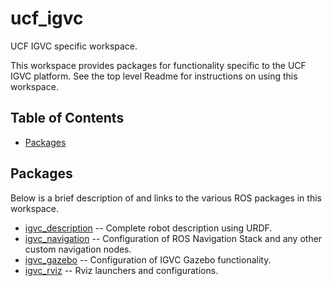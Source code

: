 # ucf_igvc
UCF IGVC specific workspace.

This workspace provides packages for functionality specific to the UCF IGVC platform.  See the top level Readme for instructions on using this workspace.

## Table of Contents
* [Packages](#packages)

## <a name="packages"></a>Packages
Below is a brief description of and links to the various ROS packages in this workspace.
* [igvc_description](https://github.com/ucfroboticsclub/ucf_robotics/tree/master/ucf_igvc/src/igvc/igvc_description) -- Complete robot description using URDF.
* [igvc_navigation](https://github.com/ucfroboticsclub/ucf_robotics/tree/master/ucf_igvc/src/igvc_apps/igvc_navigation) -- Configuration of ROS Navigation Stack and any other custom navigation nodes.
* [igvc_gazebo](https://github.com/ucfroboticsclub/ucf_robotics/tree/master/ucf_igvc/src/igvc_simulator/igvc_gazebo) -- Configuration of IGVC Gazebo functionality.
* [igvc_rviz](https://github.com/ucfroboticsclub/ucf_robotics/tree/master/ucf_igvc/src/igvc_viz/igvc_rviz) -- Rviz launchers and configurations.
